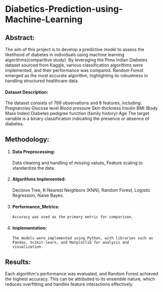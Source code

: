 # Diabetics-Prediction-using-Machine-Learning
## Abstract: 
   
   The aim of this project is to develop a predictive model to assess the likelihood of diabetes in individuals using machine learning algorithms(comparitive study). By leveraging the Pima Indian Diabetes dataset sourced from Kaggle, various classification algorithms were implemented, and their performance was compared. Random Forest emerged as the most accurate algorithm, highlighting its robustness in handling structured healthcare data.
#### Dataset Description: 
The dataset consists of 768 observations and 8 features, including:
     Pregnancies
     Glucose level
     Blood pressure
     Skin thickness
     Insulin
     BMI (Body Mass Index)
     Diabetes pedigree function (family history)
     Age
The target variable is a binary classification indicating the presence or absence of diabetes.
## Methodology:
1.	#### Data Preprocessing:
	Data cleaning and handling of missing values,
	Feature scaling to standardize the data.
2.	#### Algorithms Implemented:
	Decision Tree,
	K-Nearest Neighbors (KNN),
	Random Forest,
	Logistic Regression,
	Naive Bayes.
3.	#### Performance_Metrics:
        Accuracy was used as the primary metric for comparison.
4.	#### Implementation:
        The models were implemented using Python, with libraries such as Pandas, Scikit-learn, and Matplotlib for analysis and visualization.

## Results:
Each algorithm's performance was evaluated, and Random Forest achieved the highest accuracy. This can be attributed to its ensemble nature, which reduces overfitting and handles feature interactions effectively.
